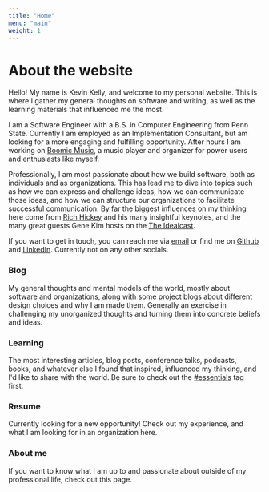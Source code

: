 ```yaml
---
title: "Home"
menu: "main"
weight: 1
---
```


# About the website
Hello! My name is Kevin Kelly, and welcome to my personal website. This is where I gather my general thoughts on software and writing, as well as the learning materials that influenced me the most. 

I am a Software Engineer with a B.S. in Computer Engineering from Penn State. Currently I am employed as an Implementation Consultant, but am looking for a more engaging and fulfilling opportunity. After hours I am working on [Boomic Music](/blog/tags/boomic), a music player and organizer for power users and enthusiasts like myself.

Professionally, I am most passionate about how we build software, both as individuals and as organizations. This has lead me to dive into topics such as how we can express and challenge ideas, how we can communicate those ideas, and how we can structure our organizations to facilitate successful communication. By far the biggest influences on my thinking here come from [Rich Hickey](/blog/tags/rich-hickey) and his many insightful keynotes, and the many great guests Gene Kim hosts on the [The Idealcast](/blog/learning/idealcast).

If you want to get in touch, you can reach me via [email](mailto:kevink2019@gmail.com) or find me on [Github](https://github.com/kevink2022) and [LinkedIn](https://www.linkedin.com/in/kevink2019/). Currently not on any other socials.
### Blog
My general thoughts and mental models of the world, mostly about software and organizations, along with some project blogs about different design choices and why I am made them. Generally an exercise in challenging my unorganized thoughts and turning them into concrete beliefs and ideas. 
### Learning
The most interesting articles, blog posts, conference talks, podcasts, books, and whatever else I found that inspired, influenced my thinking, and I'd like to share with the world. Be sure to check out the [#essentials](/blog/tags/essentials) tag first.
### Resume
Currently looking for a new opportunity! Check out my experience, and what I am looking for in an organization here.
### About me
If you want to know what I am up to and passionate about outside of my professional life, check out this page.
